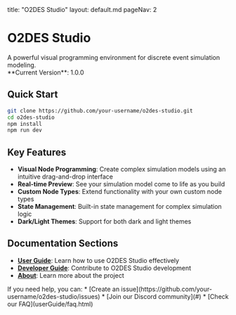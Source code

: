 <frontmatter>
title: "O2DES Studio"
layout: default.md
pageNav: 2
</frontmatter>

<h1 class="display-4">O2DES Studio</h1>

<div class="lead">
A powerful visual programming environment for discrete event simulation modeling.
</div>

<div class="my-4">
  <box type="info">
    **Current Version**: 1.0.0
  </box>
</div>

## Quick Start

```bash
git clone https://github.com/your-username/o2des-studio.git
cd o2des-studio
npm install
npm run dev
```

## Key Features

-   **Visual Node Programming**: Create complex simulation models using an intuitive drag-and-drop interface
-   **Real-time Preview**: See your simulation model come to life as you build
-   **Custom Node Types**: Extend functionality with your own custom node types
-   **State Management**: Built-in state management for complex simulation logic
-   **Dark/Light Themes**: Support for both dark and light themes

## Documentation Sections

-   **[User Guide](userGuide/index.html)**: Learn how to use O2DES Studio effectively
-   **[Developer Guide](developerGuide/index.html)**: Contribute to O2DES Studio development
-   **[About](about.html)**: Learn more about the project

<panel header="**Need Help?**" type="seamless">
  <markdown>
If you need help, you can:
* [Create an issue](https://github.com/your-username/o2des-studio/issues)
* [Join our Discord community](#)
* [Check our FAQ](userGuide/faq.html)
  </markdown>
</panel>
